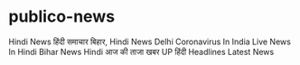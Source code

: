 # publico-news
Hindi News हिंदी समाचार बिहार, Hindi News Delhi Coronavirus In India Live News In Hindi Bihar News Hindi आज की ताजा खबर UP हिंदी   Headlines Latest News 
